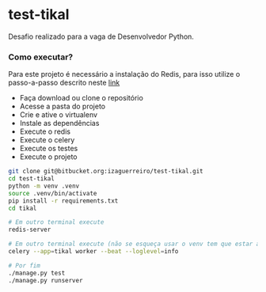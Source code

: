# test-tikal
Desafio realizado para a vaga de Desenvolvedor Python.

### Como executar?

Para este projeto é necessário a instalação do Redis, para isso utilize o passo-a-passo descrito neste [link](https://redis.io/topics/quickstart)

* Faça download ou clone o repositório
* Acesse a pasta do projeto
* Crie e ative o virtualenv
* Instale as dependências
* Execute o redis
* Execute o celery
* Execute os testes
* Execute o projeto


```bash
git clone git@bitbucket.org:izaguerreiro/test-tikal.git
cd test-tikal
python -m venv .venv
source .venv/bin/activate
pip install -r requirements.txt
cd tikal

# Em outro terminal execute
redis-server

# Em outro terminal execute (não se esqueça usar o venv tem que estar ativo)
celery --app=tikal worker --beat --loglevel=info

# Por fim
./manage.py test
./manage.py runserver
```

